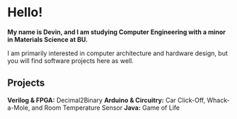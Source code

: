 # Hello!
**My name is Devin, and I am studying Computer Engineering with a minor in Materials Science at BU.**

I am primarily interested in computer architecture and hardware design, but you will find software projects here as well. 

## Projects
**Verilog & FPGA:** Decimal2Binary
**Arduino & Circuitry:** Car Click-Off, Whack-a-Mole, and Room Temperature Sensor
**Java:** Game of Life

<!--
**ibyteibit/ibyteibit** is a ✨ _special_ ✨ repository because its `README.md` (this file) appears on your GitHub profile.

Here are some ideas to get you started:

- 🔭 I’m currently working on ...
- 🌱 I’m currently learning ...
- 👯 I’m looking to collaborate on ...
- 🤔 I’m looking for help with ...
- 💬 Ask me about ...
- 📫 How to reach me: ...
- 😄 Pronouns: ...
- ⚡ Fun fact: ...
-->
